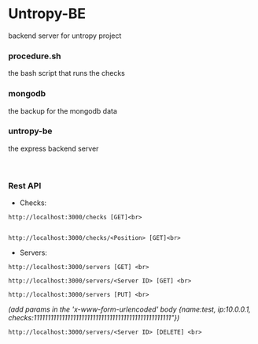 # Untropy-BE
backend server for untropy project


### procedure.sh
the bash script that runs the checks

### mongodb
the backup for the mongodb data

### untropy-be
the express backend server
<br><br><br>
### Rest API
* Checks:<br>
```
http://localhost:3000/checks [GET]<br>
```
```

http://localhost:3000/checks/<Position> [GET]<br>
```

* Servers:<br>
```
http://localhost:3000/servers [GET] <br>
```

```
http://localhost:3000/servers/<Server ID> [GET] <br>
```

```
http://localhost:3000/servers [PUT] <br>
```

*(add params in the 'x-www-form-urlencoded' body {name:test, ip:10.0.0.1, checks:1111111111111111111111111111111111111111111111111"}) <br>*
```
http://localhost:3000/servers/<Server ID> [DELETE] <br>
```

